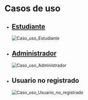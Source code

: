 # Casos de uso

 - ## [Estudiante](https://github.com/Dmoga31/TFG_DiegoMorales_RooMe/tree/main/UMLs/Casos_de_uso/Estudiante)
   ![Caso_uso_Estudiante](https://github.com/user-attachments/assets/495b8c24-5825-4d7b-903e-18f72e3e8fb4)

 - ## [Administrador](https://github.com/Dmoga31/TFG_DiegoMorales_RooMe/tree/main/UMLs/Casos_de_uso/Administrador)
   ![Caso_uso_Administrador](https://github.com/user-attachments/assets/3dc64446-ff1f-4f12-9d1f-3d325b3ad2bb)

 - ## Usuario no registrado
   ![Caso_uso_Usuario_no_registrado](https://github.com/user-attachments/assets/485ba9c6-ed3b-4018-a951-3ea8874b46e6)
